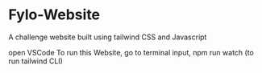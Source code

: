 # Fylo-Website
A challenge website built using tailwind CSS and Javascript

open VSCode
To run this Website, go to terminal
input, npm run watch (to run tailwind CLI)
